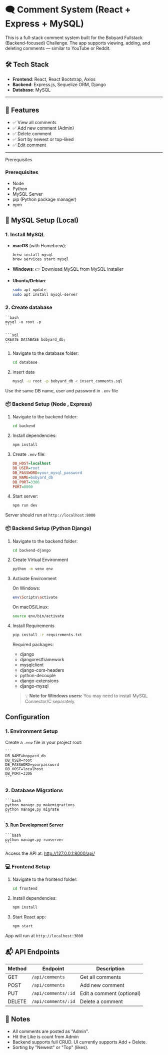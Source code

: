 # 🗨️ Comment System (React + Express + MySQL)

This is a full-stack comment system built for the Bobyard Fullstack (Backend-focused) Challenge. The app supports viewing, adding, and deleting comments — similar to YouTube or Reddit.

## 🛠️ Tech Stack

- **Frontend**: React, React Bootstrap, Axios
- **Backend**: Express.js, Sequelize ORM, Django
- **Database**: MySQL

---

## 🚀 Features

- ✅ View all comments
- ✅ Add new comment (Admin)
- ✅ Delete comment
- ✅ Sort by newest or top-liked
- ✅ Edit comment

---

Prerequisites
### Prerequisites
- Node 
- Python
- MySQL Server
- pip (Python package manager)
- npm



## 🐬 MySQL Setup (Local)

### 1. Install MySQL

- **macOS** (with Homebrew):
  ```bash
  brew install mysql
  brew services start mysql
  ```

- **Windows**:
  👉 Download MySQL from MySQL Installer

- **Ubuntu/Debian**:
  ```bash
  sudo apt update
  sudo apt install mysql-server
  ```

### 2. Create database

    ``bash
    mysql -u root -p
    ```

    ```sql
    CREATE DATABASE bobyard_db;
    ```
1. Navigate to the database folder:

    ```bash
    cd database
    ```
2.  insert data
    ```bash
    mysql -u root -p bobyard_db < insert_comments.sql
    ```
Use the same DB name, user and password in `.env` file


### 📦 Backend Setup (Node , Express)

1. Navigate to the backend folder:
   ```bash
   cd backend
   ```

2. Install dependencies:
   ```bash
   npm install
   ```

3. Create `.env` file:
   ```ini
   DB_HOST=localhost
   DB_USER=root
   DB_PASSWORD=your_mysql_password
   DB_NAME=bobyard_db
   DB_PORT=3306
   PORT=8000
   ```
4. Start server:
   ```bash
   npm run dev
   ```

Server should run at `http://localhost:8000`


### 📦 Backend Setup (Python Django)
1. Navigate to the backend folder:
    ```bash
    cd backend-django
    ```
2. Create Virtual Environment

    ```bash
    python -m venv env
    ```
3. Activate Environment

    On Windows:
    ```bash
    env\Scripts\activate
    ```

    On macOS/Linux:
    ```bash
    source env/bin/activate
    ```

4. Install Requirements

    ```bash
    pip install -r requirements.txt
    ```

    Required packages:
    - django
    - djangorestframework
    - mysqlclient
    - django-cors-headers
    - python-decouple
    - django-extensions
    - django-mysql

    > 💡 **Note for Windows users:** You may need to install MySQL Connector/C separately.

## Configuration

### 1. Environment Setup

Create a `.env` file in your project root:

    ```
    DB_NAME=bopyard_db
    DB_USER=root
    DB_PASSWORD=yourpassword
    DB_HOST=localhost
    DB_PORT=3306
    ```
### 2. Database Migrations

    ```bash
    python manage.py makemigrations
    python manage.py migrate
    ```

#### 3. Run Development Server

    ```bash
    python manage.py runserver
    ```

Access the API at: http://127.0.0.1:8000/api/



### 💻 Frontend Setup

1. Navigate to the frontend folder:
   ```bash
   cd frontend
   ```

2. Install dependencies:
   ```bash
   npm install
   ```

3. Start React app:
   ```bash
   npm start
   ```

App will run at `http://localhost:3000`

## 📬 API Endpoints

| Method | Endpoint | Description |
|--------|----------|-------------|
| GET | `/api/comments` | Get all comments |
| POST | `/api/comments` | Add new comment |
| PUT | `/api/comments/:id` | Edit a comment (optional) |
| DELETE | `/api/comments/:id` | Delete a comment |


## 🧠 Notes

* All comments are posted as "Admin".
* Hit the Like is count from Admin
* Backend supports full CRUD. UI currently supports Add + Delete.
* Sorting by "Newest" or "Top" (likes).

